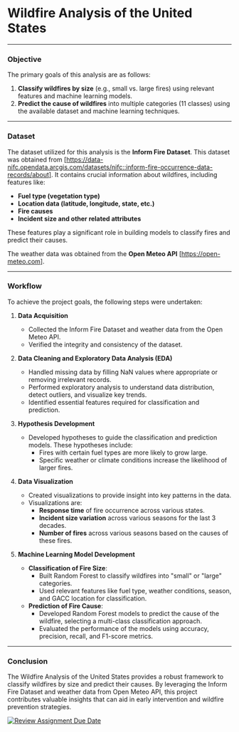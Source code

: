 # **Wildfire Analysis of the United States**

---

### **Objective**
The primary goals of this analysis are as follows:
1. **Classify wildfires by size** (e.g., small vs. large fires) using relevant features and machine learning models.
2. **Predict the cause of wildfires** into multiple categories (11 classes) using the available dataset and machine learning techniques.

---

### **Dataset**
The dataset utilized for this analysis is the **Inform Fire Dataset**. This dataset was obtained from [https://data-nifc.opendata.arcgis.com/datasets/nifc::inform-fire-occurrence-data-records/about]. It contains crucial information about wildfires, including features like:
- **Fuel type (vegetation type)**
- **Location data (latitude, longitude, state, etc.)**
- **Fire causes**
- **Incident size and other related attributes**

These features play a significant role in building models to classify fires and predict their causes.

The weather data was obtained from the **Open Meteo API** [https://open-meteo.com].

---

### **Workflow**
To achieve the project goals, the following steps were undertaken:

1. **Data Acquisition**
   - Collected the Inform Fire Dataset and weather data from the Open Meteo API.
   - Verified the integrity and consistency of the dataset.

2. **Data Cleaning and Exploratory Data Analysis (EDA)**
   - Handled missing data by filling NaN values where appropriate or removing irrelevant records.
   - Performed exploratory analysis to understand data distribution, detect outliers, and visualize key trends.
   - Identified essential features required for classification and prediction.

3. **Hypothesis Development**
   - Developed hypotheses to guide the classification and prediction models. These hypotheses include:
     - Fires with certain fuel types are more likely to grow large.
     - Specific weather or climate conditions increase the likelihood of larger fires.

4. **Data Visualization**
   - Created visualizations to provide insight into key patterns in the data.
   - Visualizations are:
     - **Response time** of fire occurrence across various states.
     - **Incident size variation** across various seasons for the last 3 decades.
     - **Number of fires** across various seasons based on the causes of these fires.

5. **Machine Learning Model Development**
   - **Classification of Fire Size**:
     - Built Random Forest to classify wildfires into "small" or "large" categories.
     - Used relevant features like fuel type, weather conditions, season, and GACC location for classification.
   - **Prediction of Fire Cause**:
     - Developed Random Forest models to predict the cause of the wildfire, selecting a multi-class classification approach.
     - Evaluated the performance of the models using accuracy, precision, recall, and F1-score metrics.

---

### **Conclusion**
The Wildfire Analysis of the United States provides a robust framework to classify wildfires by size and predict their causes. By leveraging the Inform Fire Dataset and weather data from Open Meteo API, this project contributes valuable insights that can aid in early intervention and wildfire prevention strategies. 




[![Review Assignment Due Date](https://classroom.github.com/assets/deadline-readme-button-22041afd0340ce965d47ae6ef1cefeee28c7c493a6346c4f15d667ab976d596c.svg)](https://classroom.github.com/a/eG6ocWkI)
